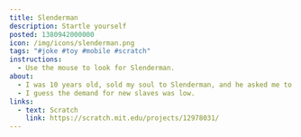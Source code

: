 ```yaml
---
title: Slenderman
description: Startle yourself
posted: 1380942000000
icon: /img/icons/slenderman.png
tags: "#joke #toy #mobile #scratch"
instructions:
  - Use the mouse to look for Slenderman.
about:
  - I was 10 years old, sold my soul to Slenderman, and he asked me to make a game. Here is the result.
  - I guess the demand for new slaves was low.
links:
  - text: Scratch
    link: https://scratch.mit.edu/projects/12978031/
---
```

<scratch url="https://scratch.mit.edu/projects/12978031/"></scratch>
